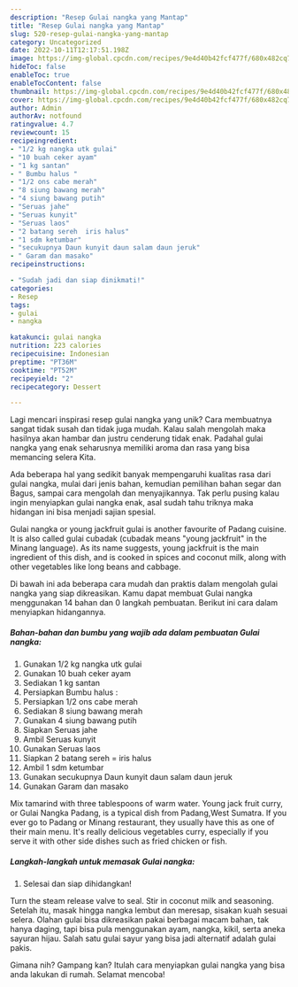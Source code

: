 ```yaml
---
description: "Resep Gulai nangka yang Mantap"
title: "Resep Gulai nangka yang Mantap"
slug: 520-resep-gulai-nangka-yang-mantap
category: Uncategorized
date: 2022-10-11T12:17:51.198Z
image: https://img-global.cpcdn.com/recipes/9e4d40b42fcf477f/680x482cq70/gulai-nangka-foto-resep-utama.jpg
hideToc: false
enableToc: true
enableTocContent: false
thumbnail: https://img-global.cpcdn.com/recipes/9e4d40b42fcf477f/680x482cq70/gulai-nangka-foto-resep-utama.jpg
cover: https://img-global.cpcdn.com/recipes/9e4d40b42fcf477f/680x482cq70/gulai-nangka-foto-resep-utama.jpg
author: Admin
authorAv: notfound
ratingvalue: 4.7
reviewcount: 15
recipeingredient:
- "1/2 kg nangka utk gulai"
- "10 buah ceker ayam"
- "1 kg santan"
- " Bumbu halus "
- "1/2 ons cabe merah"
- "8 siung bawang merah"
- "4 siung bawang putih"
- "Seruas jahe"
- "Seruas kunyit"
- "Seruas laos"
- "2 batang sereh  iris halus"
- "1 sdm ketumbar"
- "secukupnya Daun kunyit daun salam daun jeruk"
- " Garam dan masako"
recipeinstructions:

- "Sudah jadi dan siap dinikmati!"
categories:
- Resep
tags:
- gulai
- nangka

katakunci: gulai nangka 
nutrition: 223 calories
recipecuisine: Indonesian
preptime: "PT36M"
cooktime: "PT52M"
recipeyield: "2"
recipecategory: Dessert

---
```





Lagi mencari inspirasi resep gulai nangka yang unik? Cara membuatnya sangat tidak susah dan tidak juga mudah. Kalau salah mengolah maka hasilnya akan hambar dan justru cenderung tidak enak. Padahal gulai nangka yang enak seharusnya memiliki aroma dan rasa yang bisa memancing selera Kita.





Ada beberapa hal yang sedikit banyak mempengaruhi kualitas rasa dari gulai nangka, mulai dari jenis bahan, kemudian pemilihan bahan segar dan Bagus, sampai cara mengolah dan menyajikannya. Tak perlu pusing kalau ingin menyiapkan gulai nangka enak,      asal sudah tahu triknya maka hidangan ini bisa menjadi sajian spesial.














Gulai nangka or young jackfruit gulai is another favourite of Padang cuisine. It is also called gulai cubadak (cubadak means &#34;young jackfruit&#34; in the Minang language). As its name suggests, young jackfruit is the main ingredient of this dish, and is cooked in spices and coconut milk, along with other vegetables like long beans and cabbage.






Di bawah ini ada beberapa cara mudah dan praktis dalam mengolah gulai nangka yang siap dikreasikan. Kamu dapat membuat Gulai nangka menggunakan 14 bahan dan 0 langkah pembuatan. Berikut ini cara dalam menyiapkan hidangannya.

<!--inarticleads1-->

##### Bahan-bahan dan bumbu yang wajib ada dalam pembuatan Gulai nangka:

1. Gunakan 1/2 kg nangka utk gulai
1. Gunakan 10 buah ceker ayam
1. Sediakan 1 kg santan
1. Persiapkan  Bumbu halus :
1. Persiapkan 1/2 ons cabe merah
1. Sediakan 8 siung bawang merah
1. Gunakan 4 siung bawang putih
1. Siapkan Seruas jahe
1. Ambil Seruas kunyit
1. Gunakan Seruas laos
1. Siapkan 2 batang sereh = iris halus
1. Ambil 1 sdm ketumbar
1. Gunakan secukupnya Daun kunyit daun salam daun jeruk
1. Gunakan  Garam dan masako


Mix tamarind with three tablespoons of warm water. Young jack fruit curry, or Gulai Nangka Padang, is a typical dish from Padang,West Sumatra. If you ever go to Padang or Minang restaurant, they usually have this as one of their main menu. It&#39;s really delicious vegetables curry, especially if you serve it with other side dishes such as fried chicken or fish. 

<!--inarticleads2-->

##### Langkah-langkah untuk memasak Gulai nangka:


1. Selesai dan siap dihidangkan!

Turn the steam release valve to seal. Stir in coconut milk and seasoning. Setelah itu, masak hingga nangka lembut dan meresap, sisakan kuah sesuai selera. Olahan gulai bisa dikreasikan pakai berbagai macam bahan, tak hanya daging, tapi bisa pula menggunakan ayam, nangka, kikil, serta aneka sayuran hijau. Salah satu gulai sayur yang bisa jadi alternatif adalah gulai pakis. 

Gimana nih? Gampang kan? Itulah cara menyiapkan gulai nangka yang bisa anda lakukan di rumah. Selamat mencoba!
